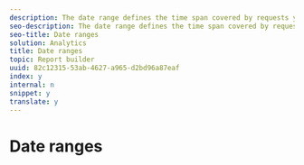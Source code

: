 ```yaml
---
description: The date range defines the time span covered by requests you create. Several types of request time periods are available, such as preset, fixed, and rolling. The maximum number of periods is 366. You can also choose a date range specified by a cell. You can save a request date range if it does not contain reference from cell values.
seo-description: The date range defines the time span covered by requests you create. Several types of request time periods are available, such as preset, fixed, and rolling. The maximum number of periods is 366. You can also choose a date range specified by a cell. You can save a request date range if it does not contain reference from cell values.
seo-title: Date ranges
solution: Analytics
title: Date ranges
topic: Report builder
uuid: 82c12315-53ab-4627-a965-d2bd96a87eaf
index: y
internal: n
snippet: y
translate: y
---
```


# Date ranges

